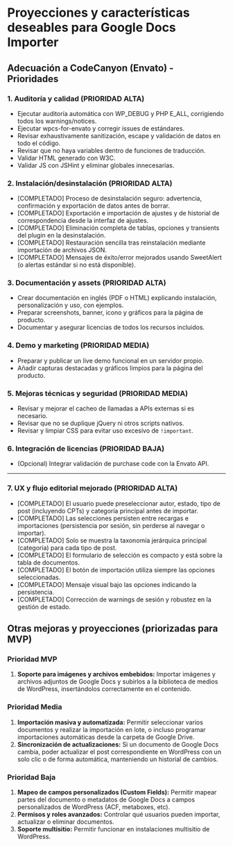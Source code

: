 # Proyecciones y características deseables para Google Docs Importer

## Adecuación a CodeCanyon (Envato) - Prioridades

### 1. Auditoría y calidad (PRIORIDAD ALTA)
- Ejecutar auditoría automática con WP_DEBUG y PHP E_ALL, corrigiendo todos los warnings/notices.
- Ejecutar wpcs-for-envato y corregir issues de estándares.
- Revisar exhaustivamente sanitización, escape y validación de datos en todo el código.
- Revisar que no haya variables dentro de funciones de traducción.
- Validar HTML generado con W3C.
- Validar JS con JSHint y eliminar globales innecesarias.

### 2. Instalación/desinstalación (PRIORIDAD ALTA)
- [COMPLETADO] Proceso de desinstalación seguro: advertencia, confirmación y exportación de datos antes de borrar.
- [COMPLETADO] Exportación e importación de ajustes y de historial de correspondencia desde la interfaz de ajustes.
- [COMPLETADO] Eliminación completa de tablas, opciones y transients del plugin en la desinstalación.
- [COMPLETADO] Restauración sencilla tras reinstalación mediante importación de archivos JSON.
- [COMPLETADO] Mensajes de éxito/error mejorados usando SweetAlert (o alertas estándar si no está disponible).

### 3. Documentación y assets (PRIORIDAD ALTA)
- Crear documentación en inglés (PDF o HTML) explicando instalación, personalización y uso, con ejemplos.
- Preparar screenshots, banner, icono y gráficos para la página de producto.
- Documentar y asegurar licencias de todos los recursos incluidos.

### 4. Demo y marketing (PRIORIDAD MEDIA)
- Preparar y publicar un live demo funcional en un servidor propio.
- Añadir capturas destacadas y gráficos limpios para la página del producto.

### 5. Mejoras técnicas y seguridad (PRIORIDAD MEDIA)
- Revisar y mejorar el cacheo de llamadas a APIs externas si es necesario.
- Revisar que no se duplique jQuery ni otros scripts nativos.
- Revisar y limpiar CSS para evitar uso excesivo de `!important`.

### 6. Integración de licencias (PRIORIDAD BAJA)
- (Opcional) Integrar validación de purchase code con la Envato API.

---

### 7. UX y flujo editorial mejorado (PRIORIDAD ALTA)
- [COMPLETADO] El usuario puede preseleccionar autor, estado, tipo de post (incluyendo CPTs) y categoría principal antes de importar.
- [COMPLETADO] Las selecciones persisten entre recargas e importaciones (persistencia por sesión, sin perderse al navegar o importar).
- [COMPLETADO] Solo se muestra la taxonomía jerárquica principal (categoría) para cada tipo de post.
- [COMPLETADO] El formulario de selección es compacto y está sobre la tabla de documentos.
- [COMPLETADO] El botón de importación utiliza siempre las opciones seleccionadas.
- [COMPLETADO] Mensaje visual bajo las opciones indicando la persistencia.
- [COMPLETADO] Corrección de warnings de sesión y robustez en la gestión de estado.

## Otras mejoras y proyecciones (priorizadas para MVP)

### Prioridad MVP
1. **Soporte para imágenes y archivos embebidos:** Importar imágenes y archivos adjuntos de Google Docs y subirlos a la biblioteca de medios de WordPress, insertándolos correctamente en el contenido.

### Prioridad Media
1. **Importación masiva y automatizada:** Permitir seleccionar varios documentos y realizar la importación en lote, o incluso programar importaciones automáticas desde la carpeta de Google Drive.
2. **Sincronización de actualizaciones:** Si un documento de Google Docs cambia, poder actualizar el post correspondiente en WordPress con un solo clic o de forma automática, manteniendo un historial de cambios.

### Prioridad Baja
1. **Mapeo de campos personalizados (Custom Fields):** Permitir mapear partes del documento o metadatos de Google Docs a campos personalizados de WordPress (ACF, metaboxes, etc).
2. **Permisos y roles avanzados:** Controlar qué usuarios pueden importar, actualizar o eliminar documentos.
3. **Soporte multisitio:** Permitir funcionar en instalaciones multisitio de WordPress.
